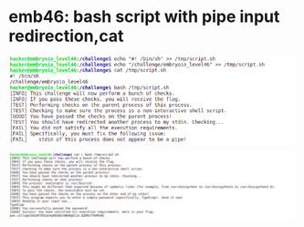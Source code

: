 # emb46: bash script with pipe input redirection,cat

![](<../.gitbook/assets/image (50) (1).png>)

![](<../.gitbook/assets/image (182) (1).png>)
